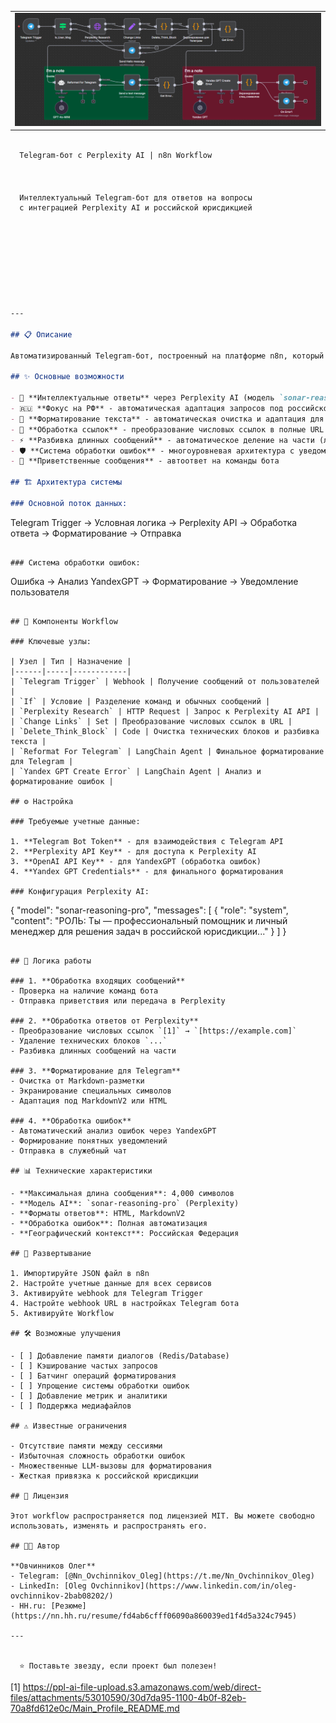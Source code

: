 <table border="0" width="100%">
  <tbody border="0">
    <tr border="0" >
      <td border="0" bordercolor="white">
        <div>
          <img src="https://github.com/Jade-Dragon88/Perplexity_For_Vera/blob/main/2025-08-15%20175113.png" />
        </div>
      </td>
    </tr>
  </tbody>
</table>






```markdown

  Telegram-бот с Perplexity AI | n8n Workflow



  Интеллектуальный Telegram-бот для ответов на вопросы
  с интеграцией Perplexity AI и российской юрисдикцией



  
  
  
  


---

## 📋 Описание

Автоматизированный Telegram-бот, построенный на платформе n8n, который использует Perplexity AI для предоставления детальных и актуальных ответов на вопросы пользователей. Система специально настроена для работы с российской юрисдикцией и включает многоуровневую обработку ошибок.

## ✨ Основные возможности

- 🤖 **Интеллектуальные ответы** через Perplexity AI (модель `sonar-reasoning-pro`)
- 🇷🇺 **Фокус на РФ** - автоматическая адаптация запросов под российское законодательство
- 📝 **Форматирование текста** - автоматическая очистка и адаптация для Telegram
- 🔗 **Обработка ссылок** - преобразование числовых ссылок в полные URL
- ⚡ **Разбивка длинных сообщений** - автоматическое деление на части (лимит 4000 символов)
- 🛡️ **Система обработки ошибок** - многоуровневая архитектура с уведомлениями
- 💬 **Приветственные сообщения** - автоответ на команды бота

## 🏗️ Архитектура системы

### Основной поток данных:
```
Telegram Trigger → Условная логика → Perplexity API → Обработка ответа → Форматирование → Отправка
```

### Система обработки ошибок:
```
Ошибка → Анализ YandexGPT → Форматирование → Уведомление пользователя
```

## 🔧 Компоненты Workflow

### Ключевые узлы:

| Узел | Тип | Назначение |
|------|-----|------------|
| `Telegram Trigger` | Webhook | Получение сообщений от пользователей |
| `If` | Условие | Разделение команд и обычных сообщений |
| `Perplexity Research` | HTTP Request | Запрос к Perplexity AI API |
| `Change Links` | Set | Преобразование числовых ссылок в URL |
| `Delete_Think_Block` | Code | Очистка технических блоков и разбивка текста |
| `Reformat For Telegram` | LangChain Agent | Финальное форматирование для Telegram |
| `Yandex GPT Create Error` | LangChain Agent | Анализ и форматирование ошибок |

## ⚙️ Настройка

### Требуемые учетные данные:

1. **Telegram Bot Token** - для взаимодействия с Telegram API
2. **Perplexity API Key** - для доступа к Perplexity AI
3. **OpenAI API Key** - для YandexGPT (обработка ошибок)
4. **Yandex GPT Credentials** - для финального форматирования

### Конфигурация Perplexity AI:

```
{
  "model": "sonar-reasoning-pro",
  "messages": [
    {
      "role": "system",
      "content": "РОЛЬ: Ты — профессиональный помощник и личный менеджер для решения задач в российской юрисдикции..."
    }
  ]
}
```

## 🔄 Логика работы

### 1. **Обработка входящих сообщений**
- Проверка на наличие команд бота
- Отправка приветствия или передача в Perplexity

### 2. **Обработка ответов от Perplexity**
- Преобразование числовых ссылок `[1]` → `[https://example.com]`
- Удаление технических блоков `...`
- Разбивка длинных сообщений на части

### 3. **Форматирование для Telegram**
- Очистка от Markdown-разметки
- Экранирование специальных символов
- Адаптация под MarkdownV2 или HTML

### 4. **Обработка ошибок**
- Автоматический анализ ошибок через YandexGPT
- Формирование понятных уведомлений
- Отправка в служебный чат

## 📊 Технические характеристики

- **Максимальная длина сообщения**: 4,000 символов
- **Модель AI**: `sonar-reasoning-pro` (Perplexity)
- **Форматы ответов**: HTML, MarkdownV2
- **Обработка ошибок**: Полная автоматизация
- **Географический контекст**: Российская Федерация

## 🚀 Развертывание

1. Импортируйте JSON файл в n8n
2. Настройте учетные данные для всех сервисов
3. Активируйте webhook для Telegram Trigger
4. Настройте webhook URL в настройках Telegram бота
5. Активируйте Workflow

## 🛠️ Возможные улучшения

- [ ] Добавление памяти диалогов (Redis/Database)
- [ ] Кэширование частых запросов
- [ ] Батчинг операций форматирования
- [ ] Упрощение системы обработки ошибок
- [ ] Добавление метрик и аналитики
- [ ] Поддержка медиафайлов

## ⚠️ Известные ограничения

- Отсутствие памяти между сессиями
- Избыточная сложность обработки ошибок
- Множественные LLM-вызовы для форматирования
- Жесткая привязка к российской юрисдикции

## 📄 Лицензия

Этот workflow распространяется под лицензией MIT. Вы можете свободно использовать, изменять и распространять его.

## 👨‍💻 Автор

**Овчинников Олег**  
- Telegram: [@Nn_Ovchinnikov_Oleg](https://t.me/Nn_Ovchinnikov_Oleg)
- LinkedIn: [Oleg Ovchinnikov](https://www.linkedin.com/in/oleg-ovchinnikov-2bab08202/)
- HH.ru: [Резюме](https://nn.hh.ru/resume/fd4ab6cfff06090a860039ed1f4d5a324c7945)

---


  ⭐ Поставьте звезду, если проект был полезен!

```

[1] https://ppl-ai-file-upload.s3.amazonaws.com/web/direct-files/attachments/53010590/30d7da95-1100-4b0f-82eb-70a8fd612e0c/Main_Profile_README.md

